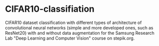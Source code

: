 # CIFAR10-classifiation
CIFAR10 dataset classification with different types of architecture of convolutional neural networks (simple and more developed ones, such as ResNet20) with and without data augmentation for the Samsung Research Lab "Deep Learning and Computer Vision" course on stepik.org.
